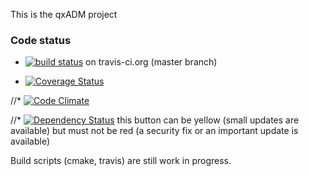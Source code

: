 This is the qxADM project


### Code status

* [![build status](https://secure.travis-ci.org/gitlabhq/gitlabhq.png)](https://travis-ci.org/kcris/qxAdm) on travis-ci.org (master branch)

* [![Coverage Status](https://coveralls.io/repos/kcris/qxAdm/badge.png?branch=master)](https://coveralls.io/r/kcris/qxAdm)

//* [![Code Climate](https://codeclimate.com/github/gitlabhq/gitlabhq.png)](https://codeclimate.com/github/kcris/qxAdm)

//* [![Dependency Status](https://gemnasium.com/gitlabhq/gitlabhq.png)](https://gemnasium.com/kcris/qxADm) this button can be yellow (small updates are available) but must not be red (a security fix or an important update is available)



Build scripts (cmake, travis) are still work in progress.
